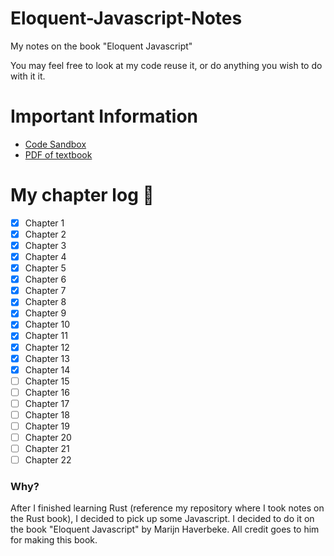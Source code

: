 # Eloquent-Javascript-Notes
My notes on the book "Eloquent Javascript"

You may feel free to look at my code reuse it, or do anything you wish to do with it it. 

# Important Information
- [Code Sandbox](https://eloquentjavascript.net/code/)
- [PDF of textbook](https://eloquentjavascript.net/Eloquent_JavaScript_small.pdf)

# My chapter log 🙂
- [x] Chapter  1
- [x] Chapter  2
- [x] Chapter  3
- [x] Chapter  4
- [x] Chapter  5
- [x] Chapter  6
- [x] Chapter  7
- [x] Chapter  8
- [x] Chapter  9
- [x] Chapter  10
- [x] Chapter  11
- [x] Chapter  12
- [x] Chapter  13
- [x] Chapter  14
- [ ] Chapter  15
- [ ] Chapter  16
- [ ] Chapter  17
- [ ] Chapter  18
- [ ] Chapter  19
- [ ] Chapter  20
- [ ] Chapter  21
- [ ] Chapter  22

### Why?
After I finished learning Rust (reference my repository where I took notes on the Rust book), I decided to pick up some Javascript. I decided to do it on the book "Eloquent Javascript" by Marijn Haverbeke. All credit goes to him for making this book. 

